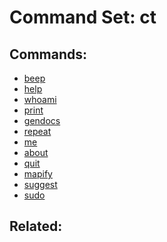 Command Set: ct
====================

Commands:
--------------------
 - [beep](beep.md)
 - [help](help.md)
 - [whoami](whoami.md)
 - [print](print/index.md)
 - [gendocs](gendocs.md)
 - [repeat](repeat.md)
 - [me](me.md)
 - [about](about.md)
 - [quit](quit.md)
 - [mapify](mapify.md)
 - [suggest](suggest.md)
 - [sudo](sudo.md)


Related:
--------------------


